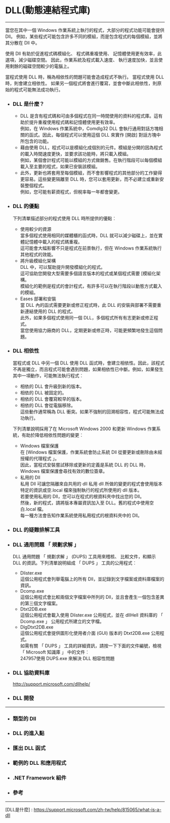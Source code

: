 # DLL(動態連結程式庫)
*****
當您在其中一個 Windows 作業系統上執行的程式，大部分的程式功能可能會提供 Dll。
	例如，某些程式可能包含許多不同的模組，而是包含程式的每個模組，並將其分散在 Dll 中。    

使用 Dll 有助於促進程式碼模組化、 程式碼重複使用、 記憶體使用更有效率，此選項，減少磁碟空間。
	因此，作業系統及程式載入速度、 執行速度加快，並且使用剩餘的磁碟空間較少的電腦上。

當程式使用 DLL 時，稱為相依性的問題可能會造成程式不執行。
當程式使用 DLL 時，則會建立相依性。
如果另一個程式將會進行覆寫，並會中斷此相依性，則原始的程式可能無法成功執行。

+ ### DLL 是什麼？
	+ DLL 是含有程式碼和可由多個程式在同一時間使用的資料的程式庫。這有助於提升重複使用程式碼和記憶體使用更有效率。   
		例如，在 Windows 作業系統中，Comdlg32 DLL 會執行通用對話方塊相關的函式。因此，每個程式可以使用這個 DLL 來實作 [開啟] 對話方塊中所包含的功能。   
	+ 藉由使用 DLL，程式可以是模組化成個別的元件。模組是分開的因為程式的載入時間速度更快，並要求該功能時，將只載入模組。    
		例如，某個會計程式可能以模組的方式做銷售。在執行階段可以每個模組載入至主要的程式，如果已安裝該模組。   
	+ 此外，更新也將套用至每個模組，而不會影響程式的其他部分的工作變得更容易。這些變更隔離至 DLL 時，您可以套用更新，而不必建立或重新安裝整個程式。    
		例如，您可能有薪資程式，但稅率每一年都會變更。    

+ ### DLL 的優點
	下列清單描述部分的程式使用 DLL 時所提供的優點︰   
	+ 使用較少的資源   
		當多個程式使用相同的媒體櫃的函式時，DLL 就可以減少磁碟上，並在實體記憶體中載入的程式碼重複。    
		這可能會大幅影響不只是程式在前景執行，但在 Windows 作業系統執行其他程式的效能。    
	+ 將升級模組化架構   
		DLL 中，可以幫助提升開發模組化的程式。   
		這可協助您開發大型需要多個語言版本的程式或某個程式需要 [模組化架構。   
		模組化的範例是程式的會計程式，有許多可以在執行階段以動態方式載入的模組。   
	+ Eases 部署和安裝   
		當 DLL 內的函式需要更新或修正程式時，此 DLL 的安裝與部署不需要重新連結使用的 DLL 的程式。   
		此外，如果多個程式使用同一個 DLL，多個程式所有有志更新或修正程式。   
		當您使用協力廠商的 DLL，定期更新或修正時，可能更頻繁地發生這個問題。   
			
+ ### DLL 相依性   
	當程式或 DLL 中另一個 DLL 使用 DLL 函式時，會建立相依性。因此，該程式不再是獨立，而且程式可能會遇到問題，如果相依性已中斷。例如，如果發生其中一項動作，可能無法執行程式︰   
	+ 相依的 DLL 會升級到新的版本。   
	+ 相依的 DLL 被固定的。   
	+ 相依的 DLL 會覆寫較早的版本。   
	+ 相依的 DLL 會從電腦移除。   
	這些動作通常稱為 DLL 衝突。如果不強制的回溯相容性，程式可能無法成功執行。   

	下列清單說明採用了在 Microsoft Windows 2000 和更新 Windows 作業系統，有助於降低相依性問題的變更︰   
	+ Windows 檔案保護   
		在 [Windows 檔案保護，作業系統會防止系統 Dll 從要更新或刪除由未經授權的代理程式 」。   
		因此，當程式安裝嘗試移除或更新的定義是系統 DLL 的 DLL 時，Windows 檔案保護會尋找有效的數位簽章。   
	+ 私用的 Dll   
		私用 Dll 可讓您隔離來自共用的 dll 私用 dll 所做的變更的程式會使用版本特定的資訊或空.local 檔來強制執行的程式所使用的 dll 版本。   
		若要使用私用的 Dll，您可以在程式的根資料夾中找出您的 Dll。   
		然後，新的程式，請將版本專屬資訊加入至 DLL。舊的程式中使用空白.local 檔。   
		每一種方法會告知作業系統使用私用程式的根資料夾中的 Dll。   
		
+ ### DLL 的疑難排解工具
	
+ ### DLL 通用問題 「 規劃求解 」   
	DLL 通用問題 「 規劃求解 」 (DUPS) 工具用來稽核、 比較文件，和顯示 DLL 的資訊。下列清單說明組成 「 DUPS 」 工具的公用程式︰   
	+ Dlister.exe   
		這個公用程式會列舉電腦上的所有 Dll，並記錄到文字檔案或資料庫檔案的資訊。   
	+ Dcomp.exe    
		這個公用程式會比較兩個文字檔案中所列的 Dll，並且會產生一個包含差異的第三個文字檔案。   
	+ Dtxt2DB.exe    
		這個公用程式會載入使用 Dlister.exe 公用程式，並在 dllHell 資料庫的 「 Dcomp.exe 」 公用程式所建立的文字檔。   
	+ DlgDtxt2DB.exe   
	這個公用程式會提供圖形化使用者介面 (GUI) 版本的 Dtxt2DB.exe 公用程式。   
	如需有關 「 DUPS 」 工具的詳細資訊，請按一下下面的文件編號，檢視 「 Microsoft 知識庫 」 中的文件︰   
		247957使用 DUPS.exe 來解決 DLL 相容性問題   
		
+ ### DLL 協助資料庫   
	http://support.microsoft.com/dllhelp/   
	
+ ### DLL 開發   
*****
+ ### 類型的 Dll
+ ### DLL 的進入點
+ ### 匯出 DLL 函式
+ ### 範例的 DLL 和應用程式
+ ### .NET Framework 組件
+ ### 參考

*****
[DLL是什麼] : https://support.microsoft.com/zh-tw/help/815065/what-is-a-dll

